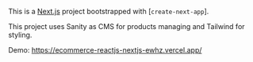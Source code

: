 This is a [Next.js](https://nextjs.org/) project bootstrapped with [`create-next-app`].

This project uses Sanity as CMS for products managing and Tailwind for styling.

Demo: https://ecommerce-reactjs-nextjs-ewhz.vercel.app/
